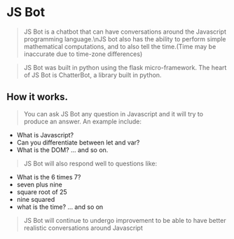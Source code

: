 # JS Bot
> JS Bot is a chatbot that can have conversations around the Javascript programming language.\nJS bot also has the ability to perform simple mathematical computations, and to also tell the time.(Time may be inaccurate due to time-zone differences)

> JS Bot was built in python using the flask micro-framework. 
> The heart of JS Bot is ChatterBot, a library built in python.

## How it works.
> You can ask JS Bot any question in Javascript and it will try to produce an answer. An example include:
- What is Javascript?
- Can you differentiate between let and var?
- What is the DOM?
... and so on.

> JS Bot will also respond well to questions like:
- What is the 6 times 7?
- seven plus nine
- square root of 25
- nine squared
- what is the time?
... and so on

> JS Bot will continue to undergo improvement to be able to have better realistic conversations around Javascript
